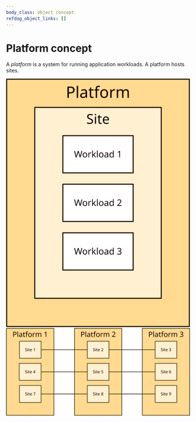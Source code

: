 ```yaml
---
body_class: object concept
refdog_object_links: []
---
```


# Platform concept

<section>

A _platform_ is a system for running application workloads.  A
platform hosts sites.

<img src="images/platform-1.svg"/>
<img src="images/platform-2.svg"/>

</section>
